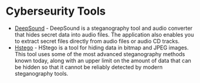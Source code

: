 # Cyberseurity Tools
- [DeepSound](https://github.com/Jpinsoft/DeepSound) - DeepSound is a steganography tool and audio converter that hides secret data into audio files. The application also enables you to extract secret files directly from audio files or audio CD tracks.
- [Hstego](https://github.com/daniellerch/hstego) - HStego is a tool for hiding data in bitmap and JPEG images. This tool uses some of the most advanced steganography methods known today, along with an upper limit on the amount of data that can be hidden so that it cannot be reliably detected by modern steganography tools.

